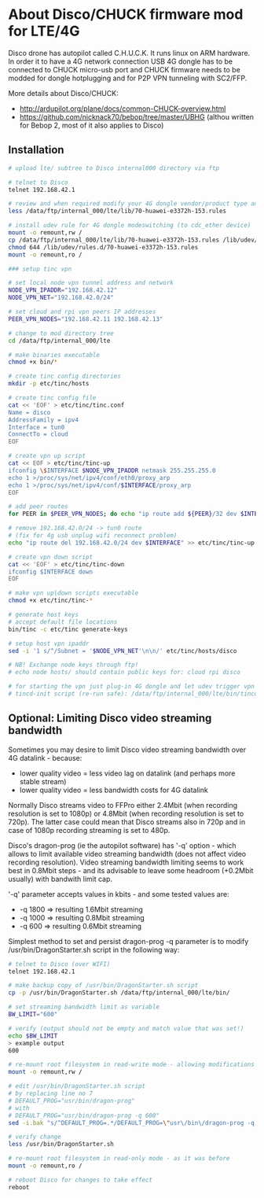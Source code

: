 # About Disco/CHUCK firmware mod for LTE/4G

Disco drone has autopilot called C.H.U.C.K. It runs linux on ARM hardware. In order it to have a 4G network connection USB 4G dongle has to be connected to CHUCK micro-usb port and CHUCK firmware needs to be modded for dongle hotplugging and for P2P VPN tunneling with SC2/FFP. 

More details about Disco/CHUCK:
* http://ardupilot.org/plane/docs/common-CHUCK-overview.html
* https://github.com/nicknack70/bebop/tree/master/UBHG (althou written for Bebop 2, most of it also applies to Disco)

## Installation

```bash
# upload lte/ subtree to Disco internal000 directory via ftp

# telnet to Disco
telnet 192.168.42.1

# review and when required modify your 4G dongle vendor/product type and interface details
less /data/ftp/internal_000/lte/lib/70-huawei-e3372h-153.rules

# install udev rule for 4G dongle modeswitching (to cdc_ether device)
mount -o remount,rw /
cp /data/ftp/internal_000/lte/lib/70-huawei-e3372h-153.rules /lib/udev/rules.d/
chmod 644 /lib/udev/rules.d/70-huawei-e3372h-153.rules
mount -o remount,ro /

### setup tinc vpn

# set local node vpn tunnel address and network
NODE_VPN_IPADDR="192.168.42.12"
NODE_VPN_NET="192.168.42.0/24"

# set cloud and rpi vpn peers IP addresses
PEER_VPN_NODES="192.168.42.11 192.168.42.13"

# change to mod directory tree
cd /data/ftp/internal_000/lte

# make binaries executable
chmod +x bin/*

# create tinc config directories
mkdir -p etc/tinc/hosts

# create tinc config file
cat << 'EOF' > etc/tinc/tinc.conf
Name = disco
AddressFamily = ipv4
Interface = tun0
ConnectTo = cloud
EOF

# create vpn up script
cat << EOF > etc/tinc/tinc-up
ifconfig \$INTERFACE $NODE_VPN_IPADDR netmask 255.255.255.0
echo 1 >/proc/sys/net/ipv4/conf/eth0/proxy_arp
echo 1 >/proc/sys/net/ipv4/conf/$INTERFACE/proxy_arp
EOF

# add peer routes
for PEER in $PEER_VPN_NODES; do echo "ip route add ${PEER}/32 dev $INTERFACE" >> etc/tinc/tinc-up; done

# remove 192.168.42.0/24 -> tun0 route
# (fix for 4g usb unplug wifi reconnect problem)
echo "ip route del 192.168.42.0/24 dev $INTERFACE" >> etc/tinc/tinc-up

# create vpn down script
cat << 'EOF' > etc/tinc/tinc-down
ifconfig $INTERFACE down
EOF

# make vpn up|down scripts executable
chmod +x etc/tinc/tinc-*

# generate host keys
# accept default file locations
bin/tinc -c etc/tinc generate-keys

# setup host vpn ipaddr
sed -i '1 s/^/Subnet = '$NODE_VPN_NET'\n\n/' etc/tinc/hosts/disco

# NB! Exchange node keys through ftp!
# echo node hosts/ should contain public keys for: cloud rpi disco

# for starting the vpn just plug-in 4G dongle and let udev trigger vpn init scripts
# tincd-init script (re-run safe): /data/ftp/internal_000/lte/bin/tincd-init
```

## Optional: Limiting Disco video streaming bandwidth

Sometimes you may desire to limit Disco video streaming bandwidth over 4G datalink - because:
* lower quality video = less video lag on datalink (and perhaps more stable stream)
* lower quality video = less bandwidth costs for 4G datalink

Normally Disco streams video to FFPro either 2.4Mbit (when recording resolution is set to 1080p) or 4.8Mbit (when recording resolution is set to 720p). The latter case could mean that Disco streams also in 720p and in case of 1080p recording streaming is set to 480p.

Disco's dragon-prog (ie the autopilot software) has '-q' option - which allows to limit available video streaming bandwidth (does not affect video recording resolution). Video streaming bandwidth limiting seems to work best in 0.8Mbit steps - and its advisable to leave some headroom (+0.2Mbit usually) with bandwith limit cap.

'-q' parameter accepts values in kbits - and some tested values are:
* -q 1800 => resulting 1.6Mbit streaming
* -q 1000 => resulting  0.8Mbit streaming
* -q 600 => resulting 0.6Mbit streaming

Simplest method to set and persist dragon-prog -q parameter is to modify /usr/bin/DragonStarter.sh script in the following way:
```bash
# telnet to Disco (over WIFI)
telnet 192.168.42.1

# make backup copy of /usr/bin/DragonStarter.sh script
cp -p /usr/bin/DragonStarter.sh /data/ftp/internal_000/lte/bin/

# set streaming bandwidth limit as variable
BW_LIMIT="600"

# verify (output should not be empty and match value that was set!)
echo $BW_LIMIT
> example output
600

# re-mount root filesystem in read-write mode - allowing modifications
mount -o remount,rw /

# edit /usr/bin/DragonStarter.sh script
# by replacing line no 7
# DEFAULT_PROG="usr/bin/dragon-prog"
# with
# DEFAULT_PROG="usr/bin/dragon-prog -q 600"
sed -i.bak "s/^DEFAULT_PROG=.*/DEFAULT_PROG=\"usr\/bin\/dragon-prog -q $BW_LIMIT\"/g" /usr/bin/DragonStarter.sh

# verify change
less /usr/bin/DragonStarter.sh

# re-mount root filesystem in read-only mode - as it was before
mount -o remount,ro /

# reboot Disco for changes to take effect
reboot
```
